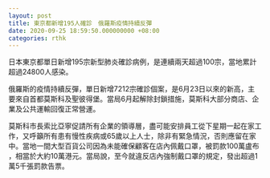 ```yaml
---
layout: post
title: 東京都新增195人確診　俄羅斯疫情持續反彈
date: 2020-09-25 18:59:50.000000000 +08:00
categories: rthk
---
```


日本東京都單日新增195宗新型肺炎確診病例，是連續兩天超過100宗，當地累計超過24800人感染。

俄羅斯的疫情持續反彈，單日新增7212宗確診個案，是6月23日以來的新高，主要來自首都莫斯科及聖彼得堡。當局6月起解除封鎖措施，莫斯科大部分商店、企業及公共運輸回復正常營運。

莫斯科市長索比亞寧促請所有企業的領導層，盡可能安排員工從下星期一起在家工作，又呼籲所有患有慢性疾病或65歲以上人士，除非有緊急情況，否則應留在家中。當地一間大型百貨公司因為未能確保顧客在店內佩戴口罩，被罰款100萬盧布 ，相當於大約10萬港元。當局說，至今就違反店內強制戴口罩的規定，發出超過1萬5千張罰款告票。
